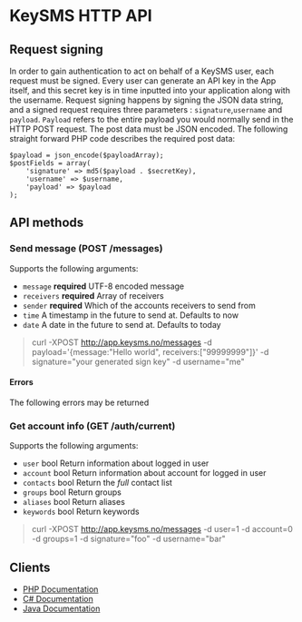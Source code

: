 # KeySMS HTTP API

## Request signing

In order to gain authentication to act on behalf of a KeySMS user, each request must be signed.
Every user can generate an API key in the App itself, and this secret key is in time inputted into your application along with the username.
Request signing happens by signing the JSON data string, and a signed request requires three parameters : `signature`,`username` and `payload`.
`Payload` refers to the entire payload you would normally send in the HTTP POST request. The post data must be JSON encoded.
The following straight forward PHP code describes the required post data:

    $payload = json_encode($payloadArray);
    $postFields = array(
        'signature' => md5($payload . $secretKey),
        'username' => $username,
        'payload' => $payload
    );

## API methods

### Send message (POST /messages)

Supports the following arguments:

* `message` **required** UTF-8 encoded message
* `receivers` **required** Array of receivers
* `sender` **required** Which of the accounts receivers to send from
* `time` A timestamp in the future to send at. Defaults to now
* `date` A date in the future to send at. Defaults to today

> curl -XPOST http://app.keysms.no/messages -d payload='{message:"Hello world", receivers:["99999999"]}' -d signature="your generated sign key" -d username="me"

#### Errors
The following errors may be returned

### Get account info (GET /auth/current)

Supports the following arguments:

* `user`        bool Return information about logged in user
* `account`     bool Return information about account for logged in user
* `contacts`    bool Return the _full_ contact list
* `groups`      bool Return groups
* `aliases`     bool Return aliases
* `keywords`    bool Return keywords

> curl -XPOST http://app.keysms.no/messages -d user=1 -d account=0 -d groups=1 -d signature="foo" -d username="bar"

## Clients

* [PHP Documentation][php]
* [C# Documentation][c#]
* [Java Documentation][Java]

[php]: /PHP "PHP Documentation"
[C#]: /C%23/ "C# Documentation"
[Java]: /Java/ "Java Documentation"
